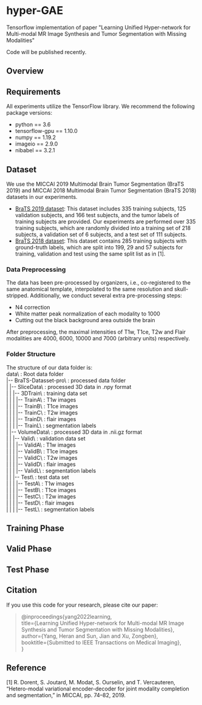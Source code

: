 # hyper-GAE
 Tensorflow implementation of paper "Learning Unified Hyper-network for Multi-modal MR Image Synthesis and Tumor Segmentation with Missing Modalities"

 Code will be published recently.


## Overview


## Requirements
All experiments utilize the TensorFlow library. We recommend the following package versions:
* python == 3.6
* tensorflow-gpu == 1.10.0
* numpy == 1.19.2
* imageio == 2.9.0
* nibabel == 3.2.1


## Dataset
We use the MICCAI 2019 Multimodal Brain Tumor Segmentation (BraTS 2019) and MICCAI 2018 Multimodal Brain Tumor Segmentation (BraTS 2018) datasets in our experiments.
* [BraTS 2019 dataset](https://www.med.upenn.edu/cbica/brats-2019/): This dataset includes 335 training subjects, 125 validation subjects, and 166 test subjects, and the tumor labels of training subjects are provided. Our experiments are performed over 335 training subjects, which are randomly divided into a training set of 218 subjects, a validation set of 6 subjects, and a test set of 111 subjects.
* [BraTS 2018 dataset](https://www.med.upenn.edu/sbia/brats2018.html): This dataset contains 285 training subjects with ground-truth labels, which are split into 199, 29 and 57 subjects for training, validation and test using the same split list as in [1].


### Data Preprocessing
The data has been pre-processed by organizers, i.e., co-registered to the same anatomical template, interpolated to the same resolution and skull-stripped.
Additionally, we conduct several extra pre-processing steps:
* N4 correction
* White matter peak normalization of each modality to 1000
* Cutting out the black background area outside the brain

After preprocessing, the maximal intensities of T1w, T1ce, T2w and Flair modalities are 4000, 6000, 10000 and 7000 (arbitrary units) respectively.

### Folder Structure
The structure of our data folder is:<br>
data\    : Root data folder  
    |-- BraTS-Datasset-pro\      : processed data folder<br>
    |       |-- SliceData\       : processed 3D data in .npy format<br>
    |       |       |-- 3DTrain\       : training data set<br>
    |       |       |       |-- TrainA\       : T1w   images<br>
    |       |       |       |-- TrainB\       : T1ce  images<br>
    |       |       |       |-- TrainC\       : T2w   images<br>
    |       |       |       |-- TrainD\       : flair images<br>
    |       |       |       |-- TrainL\       : segmentation labels<br>
    |       |-- VolumeData\      : processed 3D data in .nii.gz format<br>
    |       |       |-- Valid\         : validation data set<br>
    |       |       |       |-- ValidA\       : T1w   images<br>
    |       |       |       |-- ValidB\       : T1ce  images<br>
    |       |       |       |-- ValidC\       : T2w   images<br>
    |       |       |       |-- ValidD\       : flair images<br>
    |       |       |       |-- ValidL\       : segmentation labels<br>
    |       |       |-- Test\          : test data set<br>
    |       |       |       |-- TestA\        : T1w   images<br>
    |       |       |       |-- TestB\        : T1ce  images<br>
    |       |       |       |-- TestC\        : T2w   images<br>
    |       |       |       |-- TestD\        : flair images<br>
    |       |       |       |-- TestL\        : segmentation labels


## Training Phase


## Valid Phase


## Test Phase



## Citation
If you use this code for your research, please cite our paper:
> @inproceedings{yang2022learning, 
> <br> title={Learning Unified Hyper-network for Multi-modal MR Image Synthesis and Tumor Segmentation with Missing Modalities}, 
> <br> author={Yang, Heran and Sun, Jian and Xu, Zongben},
> <br> booktitle={Submitted to IEEE Transactions on Medical Imaging},
> <br>}



## Reference
[1] R. Dorent, S. Joutard, M. Modat, S. Ourselin, and T. Vercauteren, “Hetero-modal variational encoder-decoder for joint modality completion and segmentation,” in MICCAI, pp. 74–82, 2019.
